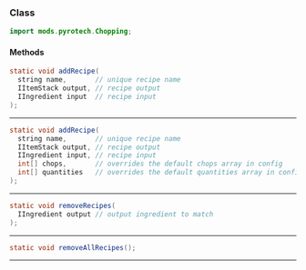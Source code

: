 
### Class

```java
import mods.pyrotech.Chopping;
```

#### Methods

```java
static void addRecipe(
  string name,       // unique recipe name
  IItemStack output, // recipe output
  IIngredient input  // recipe input
);
```


---


```java
static void addRecipe(
  string name,       // unique recipe name
  IItemStack output, // recipe output
  IIngredient input, // recipe input
  int[] chops,       // overrides the default chops array in config
  int[] quantities   // overrides the default quantities array in config
);
```


---


```java
static void removeRecipes(
  IIngredient output // output ingredient to match
);
```


---


```java
static void removeAllRecipes();
```


---


